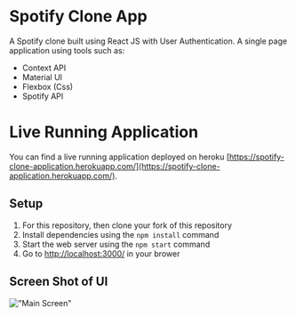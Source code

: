 # Spotify Clone App

A Spotify clone built using React JS with User Authentication. A single page application using tools such as:

<ul>
  <li>Context API</li>
  <li>Material UI</li>
  <li>Flexbox (Css)</li>
  <li>Spotify API</li>
</ul>

# Live Running Application

You can find a live running application deployed on heroku [https://spotify-clone-application.herokuapp.com/](https://spotify-clone-application.herokuapp.com/).

## Setup

<ol>
<li>For this repository, then clone your fork of this repository</li>
<li>Install dependencies using the <code>npm install</code> command</li>
<li>Start the web server using the <code>npm start</code> command</li>
<li>Go to <a href="http://localhost:3000/" rel="nofollow">http://localhost:3000/</a> in your brower</li>
</ol>

## Screen Shot of UI

!["Main Screen"](https://github.com/DespoTron/spotify-clone/blob/master/docs/SpotifyClone.ng)
